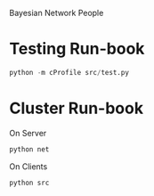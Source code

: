 Bayesian Network People


# Testing Run-book

```py
python -m cProfile src/test.py
```

# Cluster Run-book

On Server
```py
python net
```

On Clients
```py
python src
```
